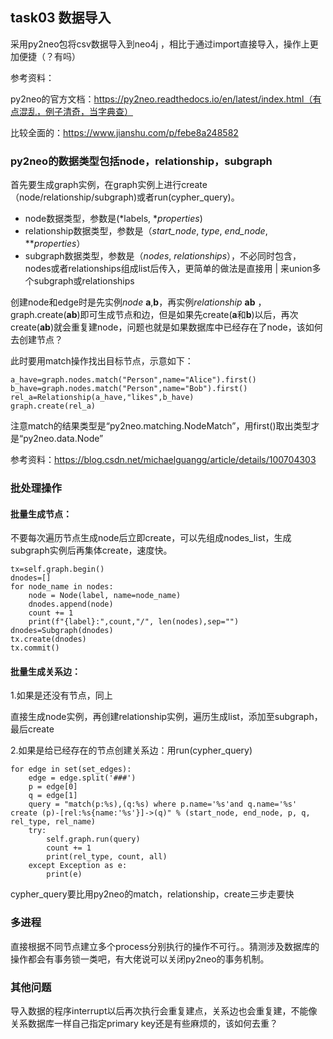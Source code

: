 ## task03 数据导入

采用py2neo包将csv数据导入到neo4j ，相比于通过import直接导入，操作上更加便捷（？有吗）

参考资料：

py2neo的官方文档：https://py2neo.readthedocs.io/en/latest/index.html（有点混乱，例子清奇，当字典查）

比较全面的：https://www.jianshu.com/p/febe8a248582

### py2neo的数据类型包括node，relationship，subgraph

首先要生成graph实例，在graph实例上进行create（node/relationship/subgraph)或者run(cypher_query)。

- node数据类型，参数是(*labels, **properties*)
- relationship数据类型，参数是（*start_node*, *type*, *end_node*, ***properties*）
- subgraph数据类型，参数是（*nodes*, *relationships*），不必同时包含，nodes或者relationships组成list后传入，更简单的做法是直接用  | 来union多个subgraph或relationships

 创建node和edge时是先实例*node* **a**,**b**，再实例*relationship* **ab** ，graph.create(**ab**)即可生成节点和边，但是如果先create(**a**和**b**)以后，再次create(**ab**)就会重复建node，问题也就是如果数据库中已经存在了node，该如何去创建节点？

此时要用match操作找出目标节点，示意如下：

```
a_have=graph.nodes.match("Person",name="Alice").first()
b_have=graph.nodes.match("Person",name="Bob").first()
rel_a=Relationship(a_have,"likes",b_have)
graph.create(rel_a)
```

 注意match的结果类型是“py2neo.matching.NodeMatch”，用first()取出类型才是“py2neo.data.Node”

参考资料：https://blog.csdn.net/michaelguangg/article/details/100704303

### 批处理操作

#### 批量生成节点：

不要每次遍历节点生成node后立即create，可以先组成nodes_list，生成subgraph实例后再集体create，速度快。

```
tx=self.graph.begin()
dnodes=[]
for node_name in nodes:
	node = Node(label, name=node_name)
	dnodes.append(node)
	count += 1
	print(f"{label}:",count,"/", len(nodes),sep="")
dnodes=Subgraph(dnodes)    
tx.create(dnodes)
tx.commit()
```

#### 批量生成关系边：

1.如果是还没有节点，同上

直接生成node实例，再创建relationship实例，遍历生成list，添加至subgraph，最后create



2.如果是给已经存在的节点创建关系边：用run(cypher_query)

```
for edge in set(set_edges):
	edge = edge.split('###')
	p = edge[0]
	q = edge[1]
	query = "match(p:%s),(q:%s) where p.name='%s'and q.name='%s' create (p)-[rel:%s{name:'%s'}]->(q)" % (start_node, end_node, p, q, rel_type, rel_name)
	try:
		self.graph.run(query)
		count += 1
		print(rel_type, count, all)
	except Exception as e:
		print(e)
```

cypher_query要比用py2neo的match，relationship，create三步走要快



### 多进程

直接根据不同节点建立多个process分别执行的操作不可行。。猜测涉及数据库的操作都会有事务锁一类吧，有大佬说可以关闭py2neo的事务机制。



### 其他问题

导入数据的程序interrupt以后再次执行会重复建点，关系边也会重复建，不能像关系数据库一样自己指定primary key还是有些麻烦的，该如何去重？



